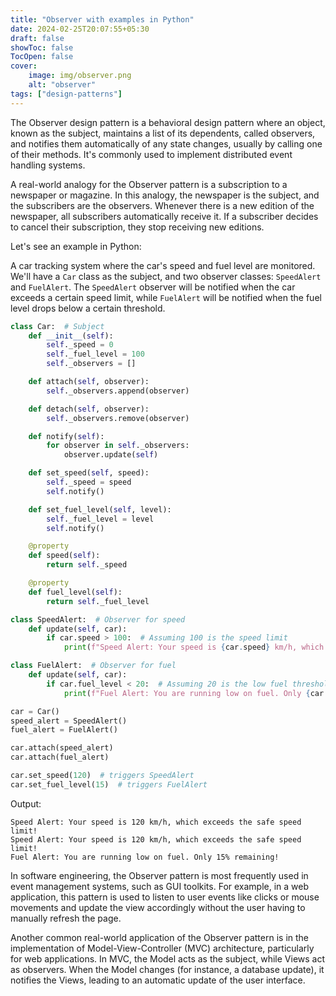 ```yaml
---
title: "Observer with examples in Python"
date: 2024-02-25T20:07:55+05:30
draft: false
showToc: false
TocOpen: false
cover:
    image: img/observer.png
    alt: "observer"
tags: ["design-patterns"]
---
```


The Observer design pattern is a behavioral design pattern where an object, known as the subject, maintains a list of its dependents, called observers, and notifies them automatically of any state changes, usually by calling one of their methods. It's commonly used to implement distributed event handling systems.

A real-world analogy for the Observer pattern is a subscription to a newspaper or magazine. In this analogy, the newspaper is the subject, and the subscribers are the observers. Whenever there is a new edition of the newspaper, all subscribers automatically receive it. If a subscriber decides to cancel their subscription, they stop receiving new editions.

Let's see an example in Python:

A car tracking system where the car's speed and fuel level are monitored. We'll have a `Car` class as the subject, and two observer classes: `SpeedAlert` and `FuelAlert`. The `SpeedAlert` observer will be notified when the car exceeds a certain speed limit, while `FuelAlert` will be notified when the fuel level drops below a certain threshold.

```python
class Car:  # Subject
    def __init__(self):
        self._speed = 0
        self._fuel_level = 100
        self._observers = []

    def attach(self, observer):
        self._observers.append(observer)

    def detach(self, observer):
        self._observers.remove(observer)

    def notify(self):
        for observer in self._observers:
            observer.update(self)

    def set_speed(self, speed):
        self._speed = speed
        self.notify()

    def set_fuel_level(self, level):
        self._fuel_level = level
        self.notify()

    @property
    def speed(self):
        return self._speed

    @property
    def fuel_level(self):
        return self._fuel_level

class SpeedAlert:  # Observer for speed
    def update(self, car):
        if car.speed > 100:  # Assuming 100 is the speed limit
            print(f"Speed Alert: Your speed is {car.speed} km/h, which exceeds the safe speed limit!")

class FuelAlert:  # Observer for fuel
    def update(self, car):
        if car.fuel_level < 20:  # Assuming 20 is the low fuel threshold
            print(f"Fuel Alert: You are running low on fuel. Only {car.fuel_level}% remaining!")

car = Car()
speed_alert = SpeedAlert()
fuel_alert = FuelAlert()

car.attach(speed_alert)
car.attach(fuel_alert)

car.set_speed(120)  # triggers SpeedAlert
car.set_fuel_level(15)  # triggers FuelAlert
```

Output:
```text
Speed Alert: Your speed is 120 km/h, which exceeds the safe speed limit!
Speed Alert: Your speed is 120 km/h, which exceeds the safe speed limit!
Fuel Alert: You are running low on fuel. Only 15% remaining!
```

In software engineering, the Observer pattern is most frequently used in event management systems, such as GUI toolkits. For example, in a web application, this pattern is used to listen to user events like clicks or mouse movements and update the view accordingly without the user having to manually refresh the page.

Another common real-world application of the Observer pattern is in the implementation of Model-View-Controller (MVC) architecture, particularly for web applications. In MVC, the Model acts as the subject, while Views act as observers. When the Model changes (for instance, a database update), it notifies the Views, leading to an automatic update of the user interface.